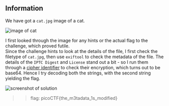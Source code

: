 ## **Information**  
We have got a `cat.jpg` image of a cat.

![image of cat](https://lh4.googleusercontent.com/_YEr9jY6hNUZRqHvGWRkqnJUE67qAAJzdWcfHcLDHBIG3toSYWtJK28-l9sAyW9L6XY=w2400)

I first looked through the image for any hints or the actual flag to the challenge, which proved futile.  
Since the challenge hints to look at the details of the file, I first check the filetype of `cat.jpg`, then use `exiftool` to check the metadata of the file. The details of the `IPTC Digest` and `License` stand out a bit - so I run them through a [cipher identifier](https://www.dcode.fr/cipher-identifier) to check their encryption, which turns out to be base64. Hence I try decoding both the strings, with the second string yielding the flag.

![screenshot of solution](https://lh3.googleusercontent.com/SBJ92rF3kif3Ily2ImokccVsUw_39hQOCD3qB5MPgtPaWTIk1BjOJtUtlRodGz1j1zU=w2400)

>> flag: picoCTF{the_m3tadata_1s_modified}